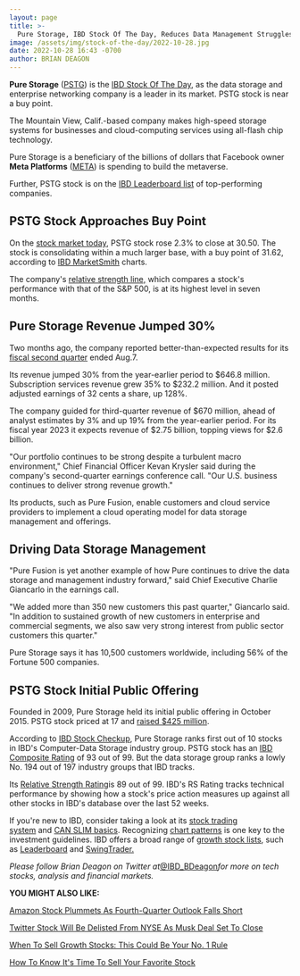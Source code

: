 ```yaml
---
layout: page
title: >-
  Pure Storage, IBD Stock Of The Day, Reduces Data Management Struggles
image: /assets/img/stock-of-the-day/2022-10-28.jpg
date: 2022-10-28 16:43 -0700
author: BRIAN DEAGON
---
```







**Pure Storage** ([PSTG](https://research.investors.com/quote.aspx?symbol=PSTG)) is the [IBD Stock Of The Day](https://www.investors.com/research/ibd-stock-of-the-day/), as the data storage and enterprise networking company is a leader in its market. PSTG stock is near a buy point.




The Mountain View, Calif.-based company makes high-speed storage systems for businesses and cloud-computing services using all-flash chip technology.


Pure Storage is a beneficiary of the billions of dollars that Facebook owner **Meta Platforms** ([META](https://research.investors.com/quote.aspx?symbol=META)) is spending to build the metaverse.


Further, PSTG stock is on the [IBD Leaderboard list](https://leaderboard.investors.com/#/ibd50/full) of top-performing companies.


PSTG Stock Approaches Buy Point
-------------------------------


On the [stock market today](https://www.investors.com/market-trend/stock-market-today/stock-market-today-market-trends-best-stocks-buy-watch/), PSTG stock rose 2.3% to close at 30.50. The stock is consolidating within a much larger base, with a buy point of 31.62, according to [IBD MarketSmith](https://www.investors.com/product/marketsmith/?artProdLink=MarketSmith) charts.


The company's [relative strength line,](https://www.investors.com/how-to-invest/investors-corner/growth-stocks-breakout-specialty-tool-relative-strength-line/) which compares a stock's performance with that of the S&P 500, is at its highest level in seven months.


Pure Storage Revenue Jumped 30%
-------------------------------


Two months ago, the company reported better-than-expected results for its [fiscal second quarter](https://www.purestorage.com/company/newsroom/press-releases/q2-2023.html) ended Aug.7.


Its revenue jumped 30% from the year-earlier period to $646.8 million. Subscription services revenue grew 35% to $232.2 million. And it posted adjusted earnings of 32 cents a share, up 128%.


The company guided for third-quarter revenue of $670 million, ahead of analyst estimates by 3% and up 19% from the year-earlier period. For its fiscal year 2023 it expects revenue of $2.75 billion, topping views for $2.6 billion.


"Our portfolio continues to be strong despite a turbulent macro environment," Chief Financial Officer Kevan Krysler said during the company's second-quarter earnings conference call. "Our U.S. business continues to deliver strong revenue growth."


Its products, such as Pure Fusion, enable customers and cloud service providers to implement a cloud operating model for data storage management and offerings.


Driving Data Storage Management
-------------------------------


"Pure Fusion is yet another example of how Pure continues to drive the data storage and management industry forward," said Chief Executive Charlie Giancarlo in the earnings call.


"We added more than 350 new customers this past quarter," Giancarlo said. "In addition to sustained growth of new customers in enterprise and commercial segments, we also saw very strong interest from public sector customers this quarter."


Pure Storage says it has 10,500 customers worldwide, including 56% of the Fortune 500 companies.


PSTG Stock Initial Public Offering
----------------------------------


Founded in 2009, Pure Storage held its initial public offering in October 2015. PSTG stock priced at 17 and [raised $425 million](https://www.investors.com/news/technology/pure-storage-initial-public-offering-begins-trading/).


According to [IBD Stock Checkup](https://research.investors.com/stock-checkup/nyse-pure-storage-cl-a-pstg.aspx), Pure Storage ranks first out of 10 stocks in IBD's Computer-Data Storage industry group. PSTG stock has an [IBD Composite Rating](https://www.investors.com/how-to-invest/investors-corner/how-to-research-growth-stocks/) of 93 out of 99. But the data storage group ranks a lowly No. 194 out of 197 industry groups that IBD tracks.


Its [Relative Strength Rating](https://www.investors.com/ibd-university/find-evaluate-stocks/exclusive-ratings/)is 89 out of 99. IBD's RS Rating tracks technical performance by showing how a stock's price action measures up against all other stocks in IBD's database over the last 52 weeks.


If you're new to IBD, consider taking a look at its [stock trading system](https://www.investors.com/ibd-university/) and [CAN SLIM basics](https://www.investors.com/ibd-university/can-slim/). Recognizing [chart patterns](https://www.investors.com/how-to-invest/investors-corner/investor-basics-why-learning-base-patterns-gets-the-ball-rolling/) is one key to the investment guidelines. IBD offers a broad range of [growth stock lists](https://www.investors.com/stock-lists/stocks-to-watch-top-rated-ipos-big-caps-and-growth-stocks/), such as [Leaderboard](https://leaderboard.investors.com/#/leaders/leadersnearabuypoint) and [SwingTrader.](https://swingtrader.investors.com/#/)



*Please follow Brian Deagon on Twitter at*[@IBD\_BDeagon](https://twitter.com/IBD_BDeagon)*for more on tech stocks, analysis and financial markets.*


**YOU MIGHT ALSO LIKE:**


[Amazon Stock Plummets As Fourth-Quarter Outlook Falls Short](https://www.investors.com/news/technology/amzn-stock-falls-on-earnings-report/)


[Twitter Stock Will Be Delisted From NYSE As Musk Deal Set To Close](https://www.investors.com/news/technology/twtr-stock-up-as-deal-with-elon-musk-set-to-close/)


[When To Sell Growth Stocks: This Could Be Your No. 1 Rule](https://www.investors.com/how-to-invest/investors-corner/when-to-sell-growth-stocks-number-1-rule/)


[How To Know It's Time To Sell Your Favorite Stock](https://www.investors.com/how-to-invest/investors-corner/when-to-sell-stocks-big-break-below-50-day-line-can-mark-end-of-a-huge-run/)




